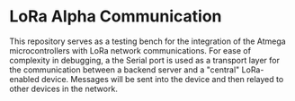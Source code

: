 # LoRa Alpha Communication

This repository serves as a testing bench for the integration of the Atmega microcontrollers with LoRa network communications. For ease of complexity in debugging, a the Serial port is used as a transport layer for the communication between a backend server and a "central" LoRa-enabled device. Messages will be sent into the device and then relayed to other devices in the network. 
